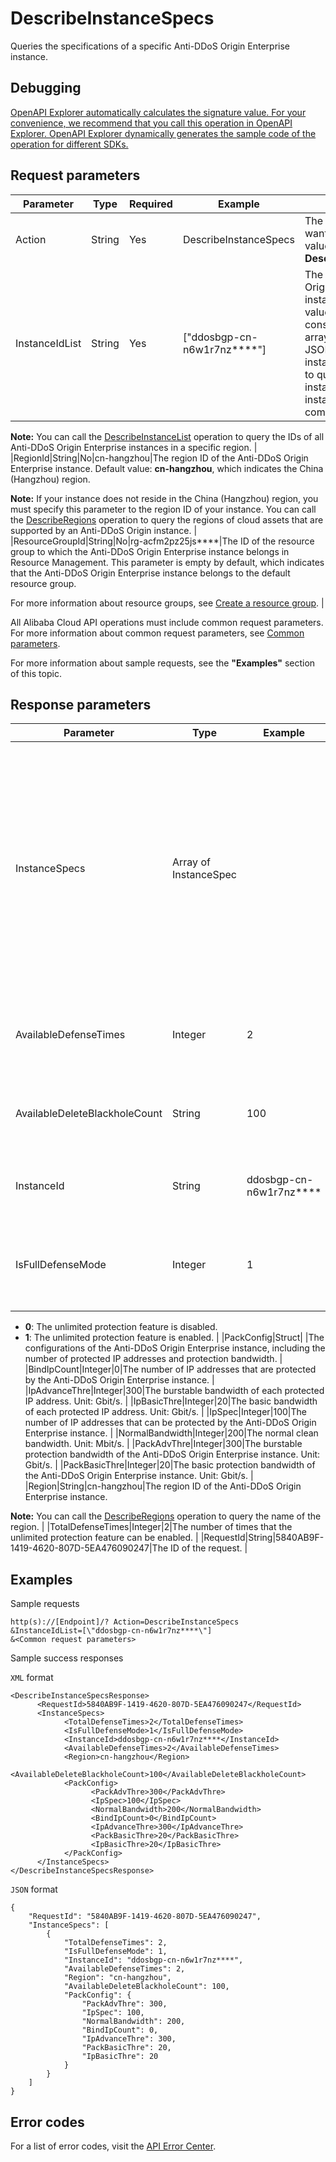 # DescribeInstanceSpecs

Queries the specifications of a specific Anti-DDoS Origin Enterprise instance.

## Debugging

[OpenAPI Explorer automatically calculates the signature value. For your convenience, we recommend that you call this operation in OpenAPI Explorer. OpenAPI Explorer dynamically generates the sample code of the operation for different SDKs.](https://api.aliyun.com/#product=ddosbgp&api=DescribeInstanceSpecs&type=RPC&version=2018-07-20)

## Request parameters

|Parameter|Type|Required|Example|Description|
|---------|----|--------|-------|-----------|
|Action|String|Yes|DescribeInstanceSpecs|The operation that you want to perform. Set the value to **DescribeInstanceSpecs**. |
|InstanceIdList|String|Yes|\["ddosbgp-cn-n6w1r7nz\*\*\*\*"\]|The ID of the Anti-DDoS Origin Enterprise instance. This parameter value is a string consisting of JSON arrays. Each element in a JSON array indicates an instance ID. If you want to query more than one instance, separate instance IDs with commas \(,\).

**Note:** You can call the [DescribeInstanceList](~~118698~~) operation to query the IDs of all Anti-DDoS Origin Enterprise instances in a specific region. |
|RegionId|String|No|cn-hangzhou|The region ID of the Anti-DDoS Origin Enterprise instance. Default value: **cn-hangzhou**, which indicates the China \(Hangzhou\) region.

**Note:** If your instance does not reside in the China \(Hangzhou\) region, you must specify this parameter to the region ID of your instance. You can call the [DescribeRegions](~~118703~~) operation to query the regions of cloud assets that are supported by an Anti-DDoS Origin instance. |
|ResourceGroupId|String|No|rg-acfm2pz25js\*\*\*\*|The ID of the resource group to which the Anti-DDoS Origin Enterprise instance belongs in Resource Management. This parameter is empty by default, which indicates that the Anti-DDoS Origin Enterprise instance belongs to the default resource group.

For more information about resource groups, see [Create a resource group](~~94485~~). |

All Alibaba Cloud API operations must include common request parameters. For more information about common request parameters, see [Common parameters](~~118841~~).

For more information about sample requests, see the **"Examples"** section of this topic.

## Response parameters

|Parameter|Type|Example|Description|
|---------|----|-------|-----------|
|InstanceSpecs|Array of InstanceSpec| |The specifications of the Anti-DDoS Origin Enterprise instance, including whether the unlimited protection feature is enabled, and the numbers of times that the unlimited protection feature can be enabled and has been enabled. |
|AvailableDefenseTimes|Integer|2|The number of times that the unlimited protection feature can be enabled. |
|AvailableDeleteBlackholeCount|String|100|The number of times that blackhole filtering can be deactivated. |
|InstanceId|String|ddosbgp-cn-n6w1r7nz\*\*\*\*|The ID of the Anti-DDoS Origin Enterprise instance. |
|IsFullDefenseMode|Integer|1|Indicates whether the unlimited protection feature is enabled. Valid values:

-   **0**: The unlimited protection feature is disabled.
-   **1**: The unlimited protection feature is enabled. |
|PackConfig|Struct| |The configurations of the Anti-DDoS Origin Enterprise instance, including the number of protected IP addresses and protection bandwidth. |
|BindIpCount|Integer|0|The number of IP addresses that are protected by the Anti-DDoS Origin Enterprise instance. |
|IpAdvanceThre|Integer|300|The burstable bandwidth of each protected IP address. Unit: Gbit/s. |
|IpBasicThre|Integer|20|The basic bandwidth of each protected IP address. Unit: Gbit/s. |
|IpSpec|Integer|100|The number of IP addresses that can be protected by the Anti-DDoS Origin Enterprise instance. |
|NormalBandwidth|Integer|200|The normal clean bandwidth. Unit: Mbit/s. |
|PackAdvThre|Integer|300|The burstable protection bandwidth of the Anti-DDoS Origin Enterprise instance. Unit: Gbit/s. |
|PackBasicThre|Integer|20|The basic protection bandwidth of the Anti-DDoS Origin Enterprise instance. Unit: Gbit/s. |
|Region|String|cn-hangzhou|The region ID of the Anti-DDoS Origin Enterprise instance.

**Note:** You can call the [DescribeRegions](~~118703~~) operation to query the name of the region. |
|TotalDefenseTimes|Integer|2|The number of times that the unlimited protection feature can be enabled. |
|RequestId|String|5840AB9F-1419-4620-807D-5EA476090247|The ID of the request. |

## Examples

Sample requests

```
http(s)://[Endpoint]/? Action=DescribeInstanceSpecs
&InstanceIdList=[\"ddosbgp-cn-n6w1r7nz****\"]
&<Common request parameters>
```

Sample success responses

`XML` format

```
<DescribeInstanceSpecsResponse>
      <RequestId>5840AB9F-1419-4620-807D-5EA476090247</RequestId>
      <InstanceSpecs>
            <TotalDefenseTimes>2</TotalDefenseTimes>
            <IsFullDefenseMode>1</IsFullDefenseMode>
            <InstanceId>ddosbgp-cn-n6w1r7nz****</InstanceId>
            <AvailableDefenseTimes>2</AvailableDefenseTimes>
            <Region>cn-hangzhou</Region>
            <AvailableDeleteBlackholeCount>100</AvailableDeleteBlackholeCount>
            <PackConfig>
                  <PackAdvThre>300</PackAdvThre>
                  <IpSpec>100</IpSpec>
                  <NormalBandwidth>200</NormalBandwidth>
                  <BindIpCount>0</BindIpCount>
                  <IpAdvanceThre>300</IpAdvanceThre>
                  <PackBasicThre>20</PackBasicThre>
                  <IpBasicThre>20</IpBasicThre>
            </PackConfig>
      </InstanceSpecs>
</DescribeInstanceSpecsResponse>
```

`JSON` format

```
{
    "RequestId": "5840AB9F-1419-4620-807D-5EA476090247",
    "InstanceSpecs": [
        {
            "TotalDefenseTimes": 2,
            "IsFullDefenseMode": 1,
            "InstanceId": "ddosbgp-cn-n6w1r7nz****",
            "AvailableDefenseTimes": 2,
            "Region": "cn-hangzhou",
            "AvailableDeleteBlackholeCount": 100,
            "PackConfig": {
                "PackAdvThre": 300,
                "IpSpec": 100,
                "NormalBandwidth": 200,
                "BindIpCount": 0,
                "IpAdvanceThre": 300,
                "PackBasicThre": 20,
                "IpBasicThre": 20
            }
        }
    ]
}
```

## Error codes

For a list of error codes, visit the [API Error Center](https://error-center.alibabacloud.com/status/product/ddosbgp).

